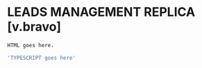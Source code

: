 # LEADS MANAGEMENT REPLICA [v.bravo]







```html  
HTML goes here.
```  

```ts  
'TYPESCRIPT goes here'
```  